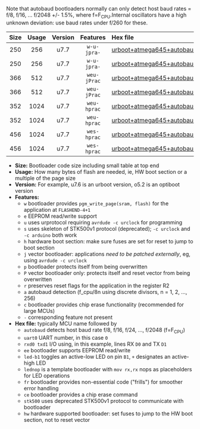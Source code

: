 Note that autobaud bootloaders normally can only detect host baud rates = f/8, f/16, ... f/2048 +/- 1.5%, where f=F<sub>CPU</sub>.Internal oscillators have a high unknown deviation: use baud rates under f/260 for these.

|Size|Usage|Version|Features|Hex file|
|:-:|:-:|:-:|:-:|:--|
|250|256|u7.7|`w-u-jpra-`|[urboot+atmega645+autobaud_uart0_rxe0_txe1_led+b5.hex](https://raw.githubusercontent.com/stefanrueger/urboot.hex/main/mcus/atmega645/autobaud/urboot+atmega645+autobaud_uart0_rxe0_txe1_led+b5.hex)|
|250|256|u7.7|`w-u-jpra-`|[urboot+atmega645+autobaud_uart0_rxe0_txe1_lednop.hex](https://raw.githubusercontent.com/stefanrueger/urboot.hex/main/mcus/atmega645/autobaud/urboot+atmega645+autobaud_uart0_rxe0_txe1_lednop.hex)|
|366|512|u7.7|`weu-jPrac`|[urboot+atmega645+autobaud_uart0_rxe0_txe1_ee_led+b5_fr_ce.hex](https://raw.githubusercontent.com/stefanrueger/urboot.hex/main/mcus/atmega645/autobaud/urboot+atmega645+autobaud_uart0_rxe0_txe1_ee_led+b5_fr_ce.hex)|
|366|512|u7.7|`weu-jPrac`|[urboot+atmega645+autobaud_uart0_rxe0_txe1_ee_lednop_fr_ce.hex](https://raw.githubusercontent.com/stefanrueger/urboot.hex/main/mcus/atmega645/autobaud/urboot+atmega645+autobaud_uart0_rxe0_txe1_ee_lednop_fr_ce.hex)|
|352|1024|u7.7|`weu-hprac`|[urboot+atmega645+autobaud_uart0_rxe0_txe1_ee_led+b5_fr_ce_hw.hex](https://raw.githubusercontent.com/stefanrueger/urboot.hex/main/mcus/atmega645/autobaud/urboot+atmega645+autobaud_uart0_rxe0_txe1_ee_led+b5_fr_ce_hw.hex)|
|352|1024|u7.7|`weu-hprac`|[urboot+atmega645+autobaud_uart0_rxe0_txe1_ee_lednop_fr_ce_hw.hex](https://raw.githubusercontent.com/stefanrueger/urboot.hex/main/mcus/atmega645/autobaud/urboot+atmega645+autobaud_uart0_rxe0_txe1_ee_lednop_fr_ce_hw.hex)|
|456|1024|u7.7|`wes-hprac`|[urboot+atmega645+autobaud_uart0_rxe0_txe1_ee_led+b5_fr_ce_stk500_hw.hex](https://raw.githubusercontent.com/stefanrueger/urboot.hex/main/mcus/atmega645/autobaud/urboot+atmega645+autobaud_uart0_rxe0_txe1_ee_led+b5_fr_ce_stk500_hw.hex)|
|456|1024|u7.7|`wes-hprac`|[urboot+atmega645+autobaud_uart0_rxe0_txe1_ee_lednop_fr_ce_stk500_hw.hex](https://raw.githubusercontent.com/stefanrueger/urboot.hex/main/mcus/atmega645/autobaud/urboot+atmega645+autobaud_uart0_rxe0_txe1_ee_lednop_fr_ce_stk500_hw.hex)|

- **Size:** Bootloader code size including small table at top end
- **Usage:** How many bytes of flash are needed, ie, HW boot section or a multiple of the page size
- **Version:** For example, u7.6 is an urboot version, o5.2 is an optiboot version
- **Features:**
  + `w` bootloader provides `pgm_write_page(sram, flash)` for the application at `FLASHEND-4+1`
  + `e` EEPROM read/write support
  + `u` uses urprotocol requiring `avrdude -c urclock` for programming
  + `s` uses skeleton of STK500v1 protocol (deprecated); `-c urclock` and `-c arduino` both work
  + `h` hardware boot section: make sure fuses are set for reset to jump to boot section
  + `j` vector bootloader: applications *need to be patched externally*, eg, using `avrdude -c urclock`
  + `p` bootloader protects itself from being overwritten
  + `P` vector bootloader only: protects itself and reset vector from being overwritten
  + `r` preserves reset flags for the application in the register R2
  + `a` autobaud detection (f_cpu/8n using discrete divisors, n = 1, 2, ..., 256)
  + `c` bootloader provides chip erase functionality (recommended for large MCUs)
  + `-` corresponding feature not present
- **Hex file:** typically MCU name followed by
  + `autobaud` detects host baud rate f/8, f/16, f/24, ..., f/2048 (f=F<sub>CPU</sub>)
  + `uart0` UART number, in this case `0`
  + `rxd0 txd1` I/O using, in this example, lines RX `D0` and TX `D1`
  + `ee` bootloader supports EEPROM read/write
  + `led-b1` toggles an active-low LED on pin `B1`, `+` designates an active-high LED
  + `lednop` is a template bootloader with `mov rx,rx` nops as placeholders for LED operations
  + `fr` bootloader provides non-essential code ("frills") for smoother error handling
  + `ce` bootloader provides a chip erase command
  + `stk500` uses deprecated STK500v1 protocol to communicate with bootloader
  + `hw` hardware supported bootloader: set fuses to jump to the HW boot section, not to reset vector
